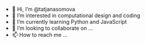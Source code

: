 - 👋 Hi, I’m @tatjanasomova
- 👀 I’m interested in computational design and coding
- 🌱 I’m currently learning Python and JavaScript
- 💞️ I’m looking to collaborate on ...
- 📫 How to reach me ...

<!---
tatjanasomova/tatjanasomova is a ✨ special ✨ repository because its `README.md` (this file) appears on your GitHub profile.
You can click the Preview link to take a look at your changes.
--->
